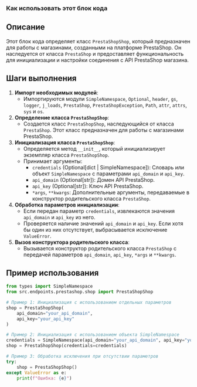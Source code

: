 ### **Как использовать этот блок кода**

Описание
-------------------------
Этот блок кода определяет класс `PrestaShopShop`, который предназначен для работы с магазинами, созданными на платформе PrestaShop. Он наследуется от класса `PrestaShop` и предоставляет функциональность для инициализации и настройки соединения с API PrestaShop магазина.

Шаги выполнения
-------------------------
1. **Импорт необходимых модулей**:
   - Импортируются модули `SimpleNamespace`, `Optional`, `header`, `gs`, `logger`, `j_loads`, `PrestaShop`, `PrestaShopException`, `Path`, `attr`, `attrs`, `sys` и `os`.
2. **Определение класса `PrestaShopShop`**:
   - Создается класс `PrestaShopShop`, наследующийся от класса `PrestaShop`. Этот класс предназначен для работы с магазинами PrestaShop.
3. **Инициализация класса `PrestaShopShop`**:
   - Определяется метод `__init__`, который инициализирует экземпляр класса `PrestaShopShop`.
   - Принимает аргументы:
     - `credentials` (Optional[dict | SimpleNamespace]): Словарь или объект `SimpleNamespace` с параметрами `api_domain` и `api_key`.
     - `api_domain` (Optional[str]): Домен API PrestaShop.
     - `api_key` (Optional[str]): Ключ API PrestaShop.
     - `*args`, `**kwargs`: Дополнительные аргументы, передаваемые в конструктор родительского класса `PrestaShop`.
4. **Обработка параметров инициализации**:
   - Если передан параметр `credentials`, извлекаются значения `api_domain` и `api_key` из него.
   - Проверяется наличие значений `api_domain` и `api_key`. Если хотя бы один из них отсутствует, выбрасывается исключение `ValueError`.
5. **Вызов конструктора родительского класса**:
   - Вызывается конструктор родительского класса `PrestaShop` с передачей параметров `api_domain`, `api_key`, `*args` и `**kwargs`.

Пример использования
-------------------------

```python
from types import SimpleNamespace
from src.endpoints.prestashop.shop import PrestaShopShop

# Пример 1: Инициализация с использованием отдельных параметров
shop = PrestaShopShop(
    api_domain="your_api_domain",
    api_key="your_api_key"
)

# Пример 2: Инициализация с использованием объекта SimpleNamespace
credentials = SimpleNamespace(api_domain="your_api_domain", api_key="your_api_key")
shop = PrestaShopShop(credentials=credentials)

# Пример 3: Обработка исключения при отсутствии параметров
try:
    shop = PrestaShopShop()
except ValueError as e:
    print(f"Ошибка: {e}")
```